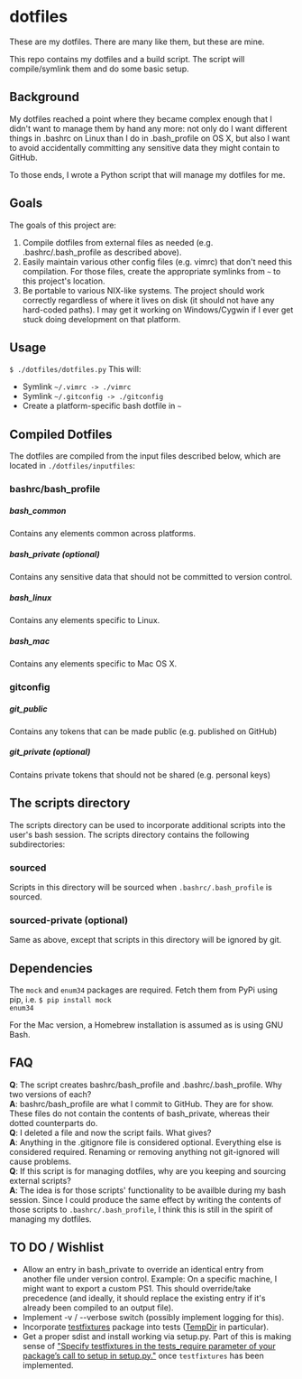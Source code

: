 # dotfiles
These are my dotfiles. There are many like them, but these are mine.

This repo contains my dotfiles and a build script. The script will compile/symlink them and do some basic setup.

## Background
My dotfiles reached a point where they became complex enough that I didn't want to manage them by hand any more: not only do I want different things in .bashrc on Linux than I do in .bash_profile on OS X, but also I want to avoid accidentally committing any sensitive data they might contain to GitHub.

To those ends, I wrote a Python script that will manage my dotfiles for me.

## Goals

The goals of this project are:  
1. Compile dotfiles from external files as needed (e.g. .bashrc/.bash_profile as described above).  
2. Easily maintain various other config files (e.g. vimrc) that don't need this compilation. For those files, create the appropriate symlinks from <code>~</code> to this project's location.  
3. Be portable to various NIX-like systems. The project should work correctly regardless of where it lives on disk (it should not have any hard-coded paths). I may get it working on Windows/Cygwin if I ever get stuck doing development on that platform.  

## Usage
<code>$ ./dotfiles/dotfiles.py</code>
This will:
* Symlink <code>~/.vimrc -> ./vimrc</code>
* Symlink <code>~/.gitconfig -> ./gitconfig</code>
* Create a platform-specific bash dotfile in <code>~</code>

## Compiled Dotfiles

The dotfiles are compiled from the input files described below, which are located in <code>./dotfiles/inputfiles</code>:

### bashrc/bash_profile

##### bash_common
Contains any elements common across platforms.

##### bash_private (optional)
Contains any sensitive data that should not be committed to version control.

##### bash_linux
Contains any elements specific to Linux.

##### bash_mac
Contains any elements specific to Mac OS X.

### gitconfig

##### git_public
Contains any tokens that can be made public (e.g. published on GitHub)

##### git_private (optional)
Contains private tokens that should not be shared (e.g. personal keys)

## The scripts directory
The scripts directory can be used to incorporate additional scripts into the user's bash session. The scripts directory contains the following subdirectories:

### sourced
Scripts in this directory will be sourced when `.bashrc/.bash_profile` is sourced. 

### sourced-private (optional)
Same as above, except that scripts in this directory will be ignored by git.

## Dependencies
The <code>mock</code> and <code>enum34</code> packages are required. Fetch them from PyPi using pip, i.e. <code>$ pip install mock enum34</code>

For the Mac version, a Homebrew installation is assumed as is using GNU Bash.

## FAQ
**Q**: The script creates bashrc/bash_profile and .bashrc/.bash_profile. Why two versions of each?  
**A**: bashrc/bash_profile are what I commit to GitHub. They are for show. These files do not contain the contents of bash_private, whereas their dotted counterparts do.  
**Q**: I deleted a file and now the script fails. What gives?  
**A**: Anything in the .gitignore file is considered optional. Everything else is considered required. Renaming or removing anything not git-ignored will cause problems.  
**Q**: If this script is for managing dotfiles, why are you keeping and sourcing external scripts?  
**A**: The idea is for those scripts' functionality to be availble during my bash session. Since I could produce the same effect by writing the contents of those scripts to `.bashrc/.bash_profile`, I think this is still in the spirit of managing my dotfiles.

## TO DO / Wishlist
- Allow an entry in bash_private to override an identical entry from another file under version control. Example: On a specific machine, I might want to export a custom PS1. This should override/take precedence (and ideally, it should replace the existing entry if it's already been compiled to an output file).
- Implement -v / --verbose switch (possibly implement logging for this).
- Incorporate [testfixtures](https://pythonhosted.org/testfixtures/index.html) package into tests ([TempDir](https://pythonhosted.org/testfixtures/files.html) in particular).  
- Get a proper sdist and install working via setup.py. Part of this is making sense of ["Specify testfixtures in the tests_require parameter of your package’s call to setup in setup.py."](https://pythonhosted.org/testfixtures/installation.html) once `testfixtures` has been implemented.
